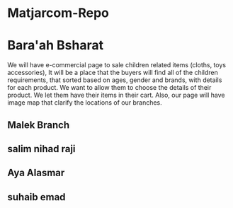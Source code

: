 # Matjarcom-Repo

# Bara'ah Bsharat 





We will have e-commercial page to sale children related items  (cloths, toys accessories), It will be a place that the buyers will find all of the children requirements, that sorted based on ages, gender and brands, with details for each product. We want to allow them to choose the details of their product. We let them have their items in their cart. Also, our page will have image map that clarify the locations of our branches. 



## Malek Branch

## salim nihad raji 

## Aya Alasmar


## suhaib emad

